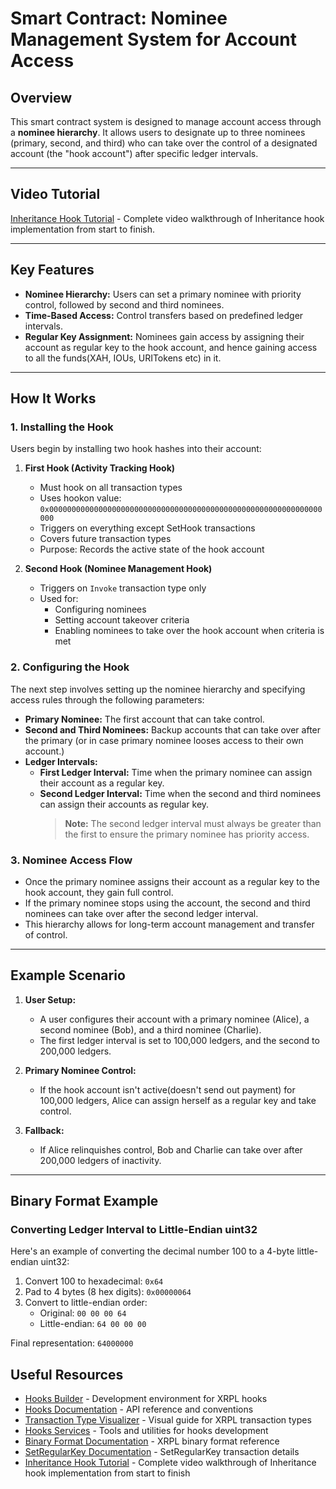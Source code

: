 # Smart Contract: Nominee Management System for Account Access

## Overview

This smart contract system is designed to manage account access through a **nominee hierarchy**. It allows users to designate up to three nominees (primary, second, and third) who can take over the control of a designated account (the "hook account") after specific ledger intervals.

---

## Video Tutorial

[Inheritance Hook Tutorial](https://www.youtube.com/watch?v=XgQx49K81do) - Complete video walkthrough of Inheritance hook implementation from start to finish.

---

## Key Features

- **Nominee Hierarchy:** Users can set a primary nominee with priority control, followed by second and third nominees.
- **Time-Based Access:** Control transfers based on predefined ledger intervals.
- **Regular Key Assignment:** Nominees gain access by assigning their account as regular key to the hook account, and hence gaining access to all the funds(XAH, IOUs, URITokens etc) in it.

---

## How It Works

### 1. **Installing the Hook**

Users begin by installing two hook hashes into their account:

1. **First Hook (Activity Tracking Hook)**

   - Must hook on all transaction types
   - Uses hookon value: `0x0000000000000000000000000000000000000000000000000000000000000000`
   - Triggers on everything except SetHook transactions
   - Covers future transaction types
   - Purpose: Records the active state of the hook account

2. **Second Hook (Nominee Management Hook)**
   - Triggers on `Invoke` transaction type only
   - Used for:
     - Configuring nominees
     - Setting account takeover criteria
     - Enabling nominees to take over the hook account when criteria is met

### 2. **Configuring the Hook**

The next step involves setting up the nominee hierarchy and specifying access rules through the following parameters:

- **Primary Nominee:** The first account that can take control.
- **Second and Third Nominees:** Backup accounts that can take over after the primary (or in case primary nominee looses access to their own account.)
- **Ledger Intervals:**
  - **First Ledger Interval:** Time when the primary nominee can assign their account as a regular key.
  - **Second Ledger Interval:** Time when the second and third nominees can assign their accounts as regular key.
    > **Note:** The second ledger interval must always be greater than the first to ensure the primary nominee has priority access.

### 3. **Nominee Access Flow**

- Once the primary nominee assigns their account as a regular key to the hook account, they gain full control.
- If the primary nominee stops using the account, the second and third nominees can take over after the second ledger interval.
- This hierarchy allows for long-term account management and transfer of control.

---

## Example Scenario

1. **User Setup:**

   - A user configures their account with a primary nominee (Alice), a second nominee (Bob), and a third nominee (Charlie).
   - The first ledger interval is set to 100,000 ledgers, and the second to 200,000 ledgers.

2. **Primary Nominee Control:**

   - If the hook account isn't active(doesn't send out payment) for 100,000 ledgers, Alice can assign herself as a regular key and take control.

3. **Fallback:**

   - If Alice relinquishes control, Bob and Charlie can take over after 200,000 ledgers of inactivity.

---

## Binary Format Example

### Converting Ledger Interval to Little-Endian uint32

Here's an example of converting the decimal number 100 to a 4-byte little-endian uint32:

1. Convert 100 to hexadecimal: `0x64`
2. Pad to 4 bytes (8 hex digits): `0x00000064`
3. Convert to little-endian order:
   - Original: `00 00 00 64`
   - Little-endian: `64 00 00 00`

Final representation: `64000000`

## Useful Resources

- [Hooks Builder](https://hooks-builder.xrpl.org/develop) - Development environment for XRPL hooks
- [Hooks Documentation](https://xrpl-hooks.readme.io/reference/hook-api-conventions) - API reference and conventions
- [Transaction Type Visualizer](https://transia-rnd.github.io/xrpl-tt-visualizer/) - Visual guide for XRPL transaction types
- [Hooks Services](https://hooks.services/tools/) - Tools and utilities for hooks development
- [Binary Format Documentation](https://xrpl.org/docs/references/protocol/binary-format#token-amount-format) - XRPL binary format reference
- [SetRegularKey Documentation](https://xrpl.org/docs/references/protocol/transactions/types/setregularkey#example-setregularkey-json) - SetRegularKey transaction details
- [Inheritance Hook Tutorial](https://www.youtube.com/watch?v=XgQx49K81do) - Complete video walkthrough of Inheritance hook implementation from start to finish
